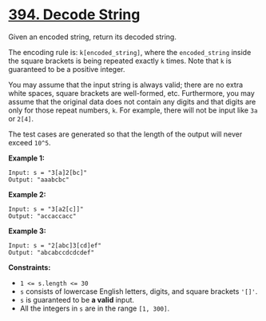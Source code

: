 # [394. Decode String](https://leetcode.com/problems/decode-string/description/)

Given an encoded string, return its decoded string.

The encoding rule is: `k[encoded_string]`, where the `encoded_string` inside the square brackets is being repeated exactly `k` times. Note that `k` is guaranteed to be a positive integer.

You may assume that the input string is always valid; there are no extra white spaces, square brackets are well-formed, etc. Furthermore, you may assume that the original data does not contain any digits and that digits are only for those repeat numbers, `k`. For example, there will not be input like `3a` or `2[4]`.

The test cases are generated so that the length of the output will never exceed `10^5`.

**Example 1:** 

```
Input: s = "3[a]2[bc]"
Output: "aaabcbc"
```

**Example 2:** 

```
Input: s = "3[a2[c]]"
Output: "accaccacc"
```

**Example 3:** 

```
Input: s = "2[abc]3[cd]ef"
Output: "abcabccdcdcdef"
```

**Constraints:** 

- `1 <= s.length <= 30`
- `s` consists of lowercase English letters, digits, and square brackets `'[]'`.
- `s` is guaranteed to be **a valid**  input.
- All the integers in `s` are in the range `[1, 300]`.